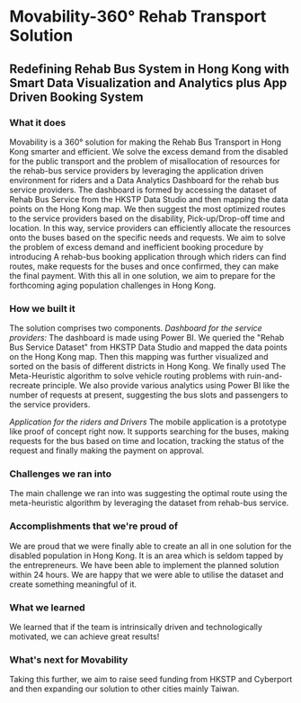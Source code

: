 # Movability-360° Rehab Transport Solution
## Redefining Rehab Bus System in Hong Kong with Smart Data Visualization and Analytics plus App Driven Booking System

### What it does 
Movability is a 360° solution for making the Rehab Bus Transport in Hong Kong smarter and efficient. We solve the excess demand from the disabled for the public transport and the problem of misallocation of resources for the rehab-bus service providers by leveraging the application driven environment for riders and a Data Analytics Dashboard for the rehab bus service providers. The dashboard is formed by accessing the dataset of Rehab Bus Service from the HKSTP Data Studio and then mapping the data points on the Hong Kong map. We then suggest the most optimized routes to the service providers based on the disability, Pick-up/Drop-off time and location. In this way, service providers can efficiently allocate the resources onto the buses based on the specific needs and requests. We aim to solve the problem of excess demand and inefficient booking procedure by introducing A rehab-bus booking application through which riders can find routes, make requests for the buses and once confirmed, they can make the final payment. With this all in one solution, we aim to prepare for the forthcoming aging population challenges in Hong Kong.

### How we built it
The solution comprises two components. *Dashboard for the service providers:* The dashboard is made using Power BI. We queried the "Rehab Bus Service Dataset" from HKSTP Data Studio and mapped the data points on the Hong Kong map. Then this mapping was further visualized and sorted on the basis of different districts in Hong Kong. We finally used The Meta-Heuristic algorithm to solve vehicle routing problems with ruin-and-recreate principle. We also provide various analytics using Power BI like the number of requests at present, suggesting the bus slots and passengers to the service providers.

*Application for the riders and Drivers* The mobile application is a prototype like proof of concept right now. It supports searching for the buses, making requests for the bus based on time and location, tracking the status of the request and finally making the payment on approval.

### Challenges we ran into
The main challenge we ran into was suggesting the optimal route using the meta-heuristic algorithm by leveraging the dataset from rehab-bus service.

### Accomplishments that we're proud of
We are proud that we were finally able to create an all in one solution for the disabled population in Hong Kong. It is an area which is seldom tapped by the entrepreneurs. We have been able to implement the planned solution within 24 hours. We are happy that we were able to utilise the dataset and create something meaningful of it.

### What we learned
We learned that if the team is intrinsically driven and technologically motivated, we can achieve great results!

### What's next for Movability
Taking this further, we aim to raise seed funding from HKSTP and Cyberport and then expanding our solution to other cities mainly Taiwan.
